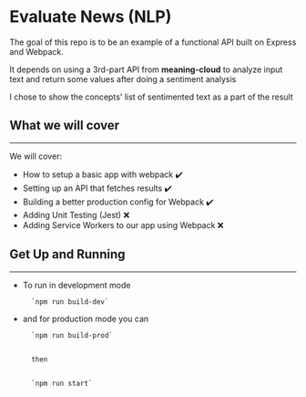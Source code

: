 # Evaluate News (NLP)

The goal of this repo is to be an example of a functional API built on Express and Webpack.

It depends on using a 3rd-part API from **meaning-cloud** to analyze input text and return some values after doing a sentiment analysis

I chose to show the concepts' list of sentimented text as a part of the result

## What we will cover

---

We will cover:

- How to setup a basic app with webpack :heavy_check_mark:
- Setting up an API that fetches results :heavy_check_mark:
- Building a better production config for Webpack :heavy_check_mark:
- Adding Unit Testing (Jest) :x:
- Adding Service Workers to our app using Webpack :x:


## Get Up and Running

---

- To run in development mode

        `npm run build-dev`

- and for production mode you can

        `npm run build-prod`


        then 


        `npm run start`

